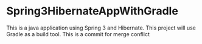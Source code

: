 # Spring3HibernateAppWithGradle
This is a java application using Spring 3 and Hibernate. This project will use Gradle as a build tool. 
This is a commit for merge conflict